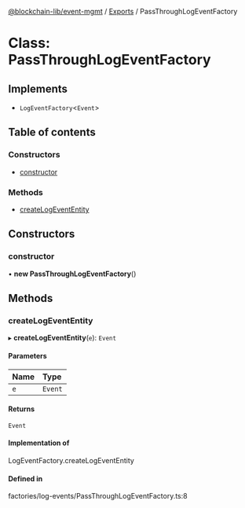 [@blockchain-lib/event-mgmt](../README.md) / [Exports](../modules.md) / PassThroughLogEventFactory

# Class: PassThroughLogEventFactory

## Implements

- `LogEventFactory`<`Event`\>

## Table of contents

### Constructors

- [constructor](PassThroughLogEventFactory.md#constructor)

### Methods

- [createLogEventEntity](PassThroughLogEventFactory.md#createlogevententity)

## Constructors

### constructor

• **new PassThroughLogEventFactory**()

## Methods

### createLogEventEntity

▸ **createLogEventEntity**(`e`): `Event`

#### Parameters

| Name | Type |
| :------ | :------ |
| `e` | `Event` |

#### Returns

`Event`

#### Implementation of

LogEventFactory.createLogEventEntity

#### Defined in

factories/log-events/PassThroughLogEventFactory.ts:8
